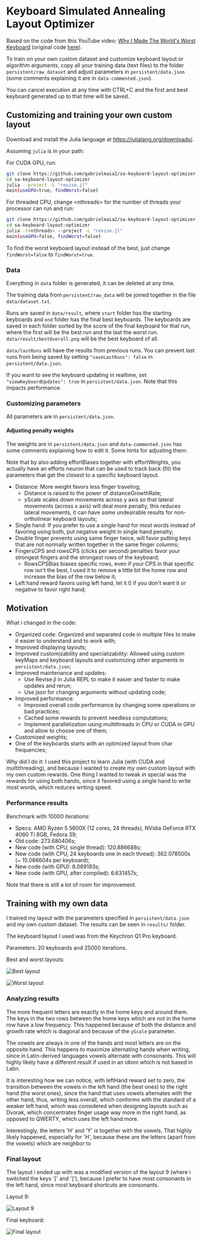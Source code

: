 # Keyboard Simulated Annealing Layout Optimizer

Based on the code from this YouTube video: [Why I Made The World's Worst Keyboard](https://youtu.be/188fipF-i5I) (original code [here](https://github.com/AtomicFrontierCode/keyboards)).

To train on your own custom dataset and customize keyboard layout or algorithm arguments,
copy all your training data (text files) to the folder `persistent/raw_dataset` and
adjust parameters in `persistent/data.json` (some comments explaining it are in `data-commented.json`).

You can cancel execution at any time with CTRL+C and the first and best keyboard generated up to that time will be saved.

## Customizing and training your own custom layout

Download and install the Julia language at <https://julialang.org/downloads/>.

Assuming `julia` is in your path:

For CUDA GPU, run:

```bash
git clone https://github.com/gabrielmaia2/sa-keyboard-layout-optimizer.git
cd sa-keyboard-layout-optimizer
julia --project -L "revise.jl"
main(useGPU=true, findWorst=false)
```

For threaded CPU, change \<nthreads\> for the number of threads your processor can run and run:

```bash
git clone https://github.com/gabrielmaia2/sa-keyboard-layout-optimizer.git
cd sa-keyboard-layout-optimizer
julia -t<nthreads> --project -L "revise.jl"
main(useGPU=false, findWorst=false)
```

To find the worst keyboard layout instead of the best, just change `findWorst=false` to `findWorst=true`.

### Data

Everything in `data` folder is generated, it can be deleted at any time.

The training data from `persistent/raw_data` will be joined together in the file `data/dataset.txt`.

Runs are saved in `data/result`, where `start` folder has the starting keyboards and `end` folder has the final best keyboards.
The keyboards are saved in each folder sorted by the score of the final keyboard for that run, where the first will be the best run and the last the worst run.
`data/result/bestOverall.png` will be the best keyboard of all.

`data/lastRuns` will have the results from previous runs. You can prevent last runs from being saved by setting `"saveLastRuns": false` in `persistent/data.json`.

If you want to see the keyboard updating in realtime, set `"viewKeyboardUpdates": true` in `persistent/data.json`. Note that this impacts performance.

### Customizing parameters

All parameters are in `persistent/data.json`.

#### Adjusting penalty weights

The weights are in `persistent/data.json` and `data-commented.json` has some comments explaining how to edit it. Some hints for adjusting them:

Note that by also adding effortBiases together with effortWeights, you actually have an efforts neuron that can be used to track back (fit) the parameters that get the closest to a specific keyboard layout.

- Distance: More weight favors less finger traveling;
  - Distance is raised to the power of distanceGrowthRate;
  - yScale scales down movements across y axis so that lateral movements (across x axis) will deal more penalty, this reduces lateral movements, it can have some undesirable results for non-ortholinear keyboard layouts;
- Single hand: If you prefer to use a single hand for most words instead of favoring using both, put negative weight in single hand penalty;
- Double finger prevents using same finger twice, will favor putting keys that are not normally written together in the same finger columns;
- FingersCPS and rowsCPS (clicks per second) penalties favor your strongest fingers and the strongest rows of the keyboard;
  - RowsCPSBias biases specific rows, even if your CPS in that specific row isn't the best, I used it to remove a little bit the home row and increase the bias of the row below it;
- Left hand reward favors using left hand, let it 0 if you don't want it or negative to favor right hand;

## Motivation

What i changed in the code:

- Organized code: Organized and separated code in multiple files to make it easier to understand and to work with;
- Improved displaying layouts;
- Improved customizability and specializability: Allowed using custom keyMaps and keyboard layouts and customizing other arguments in `persistent/data.json`;
- Improved maintenance and updates:
  - Use Revise.jl in Julia REPL to make it easier and faster to make updates and rerun;
  - Use json for changing arguments without updating code;
- Improved performance:
  - Improved overall code performance by changing some operations or bad practices;
  - Cached some rewards to prevent needless computations;
  - Implement parallelization using multithreads in CPU or CUDA in GPU and allow to choose one of them;
- Customized weights;
- One of the keyboards starts with an optimized layout from char frequencies;

Why did I do it: I used this project to learn Julia (with CUDA and multithreading), and because I wanted to create my own custom layout with my own custom rewards.
One thing I wanted to tweak in special was the rewards for using both hands, since it favored using a single hand to write most words, which reduces writing speed.

### Performance results

Benchmark with 10000 iterations:

- Specs: AMD Ryzen 5 5600X (12 cores, 24 threads), NVidia GeForce RTX 4060 Ti 8GB, Fedora 39;
- Old code: 273.680406s;
- New code (with CPU, single thread): 120.886688s;
- New code (with CPU, 24 keyboards one in each thread): 362.078500s (~ 15.086604s per keyboard);
- New code (with GPU): 8.069193s;
- New code (with GPU, after compiled): 6.631457s;

Note that there is still a lot of room for improvement.

## Training with my own data

I trained my layout with the parameters specified in `persistent/data.json` and my own custom dataset.
The results can be seen in `results/` folder.

The keyboard layout I used was from the Keychron Q1 Pro keyboard.

Parameters: 20 keyboards and 25000 iterations.

Best and worst layouts:

![Best layout](results/1.png)

![Worst layout](results/worst.png)

### Analyzing results

The more frequent letters are exactly in the home keys and around them.
The keys in the two rows between the home keys which are not in the home row have a low frequency.
This happened because of both the distance and growth rate which is diagonal and because of the `yScale` parameter.

The vowels are always in one of the hands and most letters are on the opposite hand.
This happens to maximize alternating hands when writing, since in Latin-derived languages
vowels alternate with consonants. This will highly likely have a different result if used in an idiom
which is not based in Latin.

It is interesting how we can notice, with leftHand reward set to zero,
the transition between the vowels in the left hand (the best ones) to the right hand (the worst ones),
since the hand that uses vowels alternates with the other hand, thus, writing less overall,
which conforms with the standard of a weaker left hand, which was considered when designing layouts such as Dvorak,
which concentrates finger usage way more in the right hand, as opposed to QWERTY, which uses the left hand more.

Interestingly, the letters 'H' and 'Y' is together with the vowels.
That highly likely happened, especially for 'H',
because these are the letters (apart from the vowels) which are neighbor to

### Final layout

The layout i ended up with was a modified version of the layout 9 (where i switched the keys '[' and '\]'),
because I prefer to have most consonants in the left hand,
since most keyboard shortcuts are consonants.

Layout 9:

![Layout 9](results/9.png)

Final keyboard:

![Final layout](results/final.jpg)
